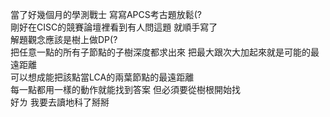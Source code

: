 當了好幾個月的學測戰士 寫寫APCS考古題放鬆(? <br>
剛好在CISC的競賽論壇裡看到有人問這題 就順手寫了<br>
解題觀念應該是樹上做DP(? <br>
把任意一點的所有子節點的子樹深度都求出來 把最大跟次大加起來就是可能的最遠距離<br>
可以想成能把該點當LCA的兩葉節點的最遠距離<br>
每一點都用一樣的動作就能找到答案 但必須要從樹根開始找<br>
好ㄌ 我要去讀地科了掰掰
